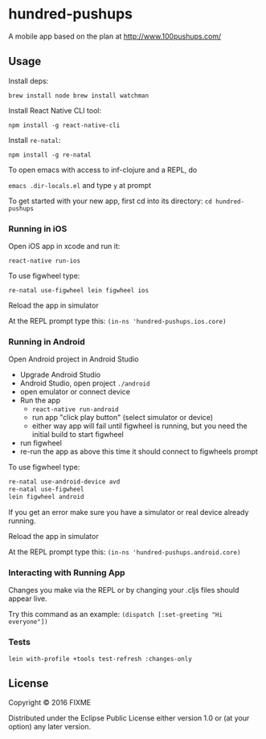 # hundred-pushups

A mobile app based on the plan at http://www.100pushups.com/

## Usage

Install deps:

`brew install node
 brew install watchman`

Install React Native CLI tool:

`npm install -g react-native-cli`

Install `re-natal`:

`npm install -g re-natal`

To open emacs with access to inf-clojure and a REPL, do

`emacs .dir-locals.el` and type `y` at prompt

To get started with your new app, first cd into its directory:
`cd hundred-pushups`


### Running in iOS
Open iOS app in xcode and run it:

`react-native run-ios`

To use figwheel type:

`re-natal use-figwheel
 lein figwheel ios`

Reload the app in simulator

At the REPL prompt type this:
`(in-ns 'hundred-pushups.ios.core)`


### Running in Android

Open Android project in Android Studio

* Upgrade Android Studio
* Android Studio, open project `./android`
* open emulator or connect device
* Run the app
  * `react-native run-android`
  * run app "click play button" (select simulator or device)
  * either way app will fail until figwheel is running, but you need the initial build to start figwheel
* run figwheel
* re-run the app as above this time it should connect to figwheels prompt 

To use figwheel type:

```bash
re-natal use-android-device avd
re-natal use-figwheel
lein figwheel android
```

If you get an error make sure you have a simulator or real device already running.

Reload the app in simulator

At the REPL prompt type this:
`(in-ns 'hundred-pushups.android.core)`

### Interacting with Running App

Changes you make via the REPL or by changing your .cljs files should appear live.

Try this command as an example: 
`(dispatch [:set-greeting "Hi everyone"])`


### Tests

`lein with-profile +tools test-refresh :changes-only`

## License

Copyright © 2016 FIXME

Distributed under the Eclipse Public License either version 1.0 or (at
your option) any later version.
